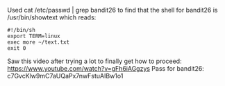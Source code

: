 Used cat /etc/passwd | grep bandit26 to find that the shell for bandit26 is /usr/bin/showtext which reads:

```
#!/bin/sh
export TERM=linux
exec more ~/text.txt
exit 0
```

Saw this video after trying a lot to finally get how to proceed: https://www.youtube.com/watch?v=gFh6iAGgzys
Pass for bandit26: c7GvcKlw9mC7aUQaPx7nwFstuAIBw1o1
